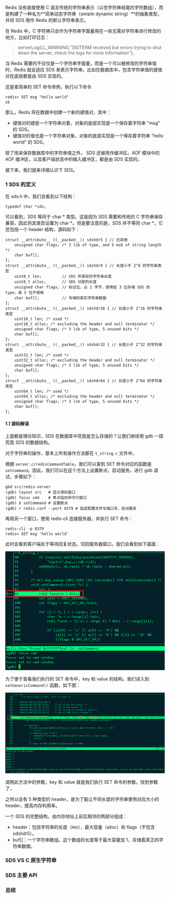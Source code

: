 Redis 没有直接使用 C 语言传统的字符串表示（以空字符串结尾的字符数组），而是构建了一种名为**简单动态字符串（simple dynamic string）**的抽象类型，并将 SDS 用作 Redis 的默认字符串表示。

在 Redis 中，C 字符串只会作为字符串字面量用在一些无需对字符串进行修改的地方，比如打印日志：
> serverLog(LL_WARNING,"SIGTERM received but errors trying to shut down the server, check the logs for more information");

当 Redis 需要的不仅仅是一个字符串字面量，而是一个可以被修改的字符串值时，Redis 就会适应 SDS 来表示字符串。比如在数据库中，包含字符串值的键值对在底层都是由 SDS 实现的。

还是拿简单的 SET 命令举例，执行以下命令
```
redis> SET msg "hello world"
ok
```

那么，Redis 将在数据中创建一个新的键值对，其中：
- 键值对的键是一个字符串对着，对象的底层实现是一个保存着字符串 "msg" 的 SDS。
- 键值对的值也是一个字符串对象，对象的底层实现是一个保存着字符串 "hello world" 的 SDS。

除了用来保存数据库中的字符串值之外， SDS 还被用作缓冲区。AOF 模块中的 AOF 缓冲区，以及客户端状态中的输入缓冲区，都是由 SDS 实现的。

接下来，我们就来详细认识下 SDS。

### 1 SDS 的定义
在 sds.h 中，我们会看到以下结构：
```
typedef char *sds;
```

可以看到，SDS 等同于 char * 类型。这是因为 SDS 需要和传统的 C 字符串保存兼容，因此将其类型设置为 char *。但是要注意的是，SDS 并不等同 char *，它还包括一个 header 结构，源码如下：
```
struct __attribute__ ((__packed__)) sdshdr5 { // 已弃用
    unsigned char flags; /* 3 lsb of type, and 5 msb of string length */
    char buf[];
};
struct __attribute__ ((__packed__)) sdshdr8 { // 长度小于 2^8 的字符串类型
    uint8_t len;         // SDS 所保存的字符串长度
    uint8_t alloc;       // SDS 分配的长度
    unsigned char flags; // 标记位，占 1 字节，使用低 3 位存储 SDS 的 type，高 5 位不使用
    char buf[];          // 存储的真实字符串数据
};
struct __attribute__ ((__packed__)) sdshdr16 { // 长度小于 2^16 的字符串类型
    uint16_t len; /* used */
    uint16_t alloc; /* excluding the header and null terminator */
    unsigned char flags; /* 3 lsb of type, 5 unused bits */
    char buf[];
};
struct __attribute__ ((__packed__)) sdshdr32 { // 长度小于 2^32 的字符串类型
    uint32_t len; /* used */
    uint32_t alloc; /* excluding the header and null terminator */
    unsigned char flags; /* 3 lsb of type, 5 unused bits */
    char buf[];
};
struct __attribute__ ((__packed__)) sdshdr64 { // 长度小于 2^64 的字符串类型
    uint64_t len; /* used */
    uint64_t alloc; /* excluding the header and null terminator */
    unsigned char flags; /* 3 lsb of type, 5 unused bits */
    char buf[];
};
```

#### 1.1 源码解读
上面都是理论知识，SDS 在数据库中究竟是怎么存储的？让我们继续用 gdb 一探究竟 SDS 的数据结构。

对于字符串的操作，基本上所有操作方法都在 ```t_string.c``` 文件中。

根据 ```server.c/redisCommandTable```，我们可以查到 SET 命令对应的函数是 ```setCommand```。因此，我们可以在这个方法上设置断点，启动服务，进行 gdb 调试，步骤如下：
```
gbd src/redis-server
(gdb) layout src   # 显示源码窗口
(gdb) focus cmd    # 焦点指向命令行窗口
(gdb) b setCommand # 设置断点
(gdb) r redis.conf --port 8379 # 指定配置文件与端口号，启动服务
```

再用另一个窗口，使用 redis-cli 连接服务器，并执行 SET 命令：
```
redis-cli -p 8379
redis> SET msg 'hello world'
```

此时会看到客户端处于等待回复状态。切回服务器窗口，我们会看到如下画面：

![图 1-1：服务器捕获断点](https://raw.githubusercontent.com/zibinli/blog/master/Redis/_v_images/20190704194510466_11791.png)

为了便于查看我们执行的 SET 命令中，key 和 value 的结构，我们进入到 ```setGenericCommand()``` 函数，如下图：

![图 1-2：进入setGenericCommand函数查看key和value的结构](https://raw.githubusercontent.com/zibinli/blog/master/Redis/_v_images/20190704194811500_13534.png)

调用此方法中的参数，key 和 value 就是我们执行 SET 命令的参数。找到参数了，

之所以会有 5 种类型的 header，是为了能让不同长度的字符串使用对应大小的 header，提高内存利用率。

一个 SDS 的完整结构，由内存地址上前后相邻的两部分组成：
- header：包括字符串的长度（len），最大容量（alloc）和 flags（不包含 sdshdr5）。
- buf[]：一个字符串数组。这个数组的长度等于最大容量加 1，存储着真正的字符串数据。

### SDS VS C 原生字符串

### SDS 主要 API

### 总结

